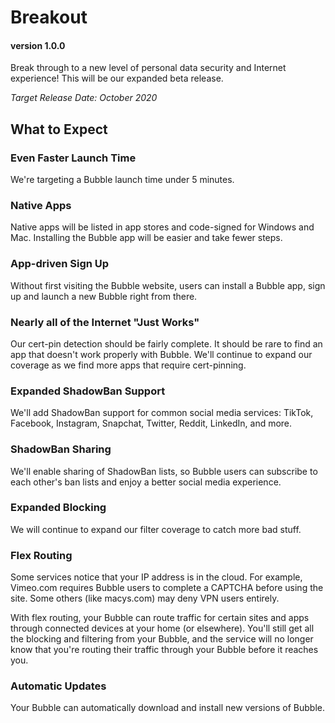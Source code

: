# Breakout
#### version 1.0.0
Break through to a new level of personal data security and Internet experience! This will be our expanded beta release.

*Target Release Date: October 2020*

## What to Expect

### Even Faster Launch Time
We're targeting a Bubble launch time under 5 minutes.

### Native Apps
Native apps will be listed in app stores and code-signed for Windows and Mac. Installing the Bubble app will be easier and take fewer steps.

### App-driven Sign Up
Without first visiting the Bubble website, users can install a Bubble app, sign up and launch a new Bubble right from there.

### Nearly all of the Internet "Just Works"
Our cert-pin detection should be fairly complete. It should be rare to find an app that doesn't work properly with Bubble. We'll continue to expand our coverage as we find more apps that require cert-pinning.

### Expanded ShadowBan Support
We'll add ShadowBan support for common social media services: TikTok, Facebook, Instagram, Snapchat, Twitter, Reddit, LinkedIn, and more.

### ShadowBan Sharing
We'll enable sharing of ShadowBan lists, so Bubble users can subscribe to each other's ban lists and enjoy a better social media experience.

### Expanded Blocking
We will continue to expand our filter coverage to catch more bad stuff.

### Flex Routing
Some services notice that your IP address is in the cloud. For example, Vimeo.com requires Bubble users to complete a CAPTCHA before using the site. Some others (like macys.com) may deny VPN users entirely.

With flex routing, your Bubble can route traffic for certain sites and apps through connected devices at your home (or elsewhere).
You'll still get all the blocking and filtering from your Bubble, and the service will no longer know that you're routing their traffic through your Bubble before it reaches you.

### Automatic Updates
Your Bubble can automatically download and install new versions of Bubble.
